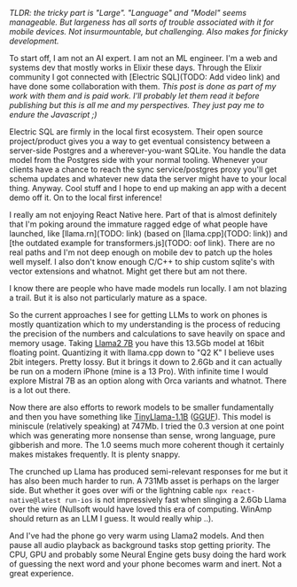 
*TLDR: the tricky part is "Large". "Language" and "Model" seems manageable. But largeness has all sorts of trouble associated with it for mobile devices. Not insurmountable, but challenging. Also makes for finicky development.*

To start off, I am not an AI expert. I am not an ML engineer. I'm a web and systems dev that mostly works in Elixir these days. Through the Elixir community I got connected with [Electric SQL](TODO: Add video link) and have done some collaboration with them. *This post is done as part of my work with them and is paid work. I'll probably let them read it before publishing but this is all me and my perspectives. They just pay me to endure the Javascript ;)*

Electric SQL are firmly in the local first ecosystem. Their open source project/product gives you a way to get eventual consistency between a server-side Postgres and a wherever-you-want SQLite. You handle the data model from the Postgres side with your normal tooling. Whenever your clients have a chance to reach the sync service/postgres proxy you'll get schema updates and whatever new data the server might have to your local thing. Anyway. Cool stuff and I hope to end up making an app with a decent demo off it. On to the local first inference!

I really am not enjoying React Native here. Part of that is almost definitely that I'm poking around the immature ragged edge of what people have launched, like [llama.rn](TODO: link) (based on [llama.cpp](TODO: link)) and [the outdated example for transformers.js](TODO: oof link). There are no real paths and I'm not deep enough on mobile dev to patch up the holes well myself. I also don't know enough C/C++ to ship custom sqlite's with vector extensions and whatnot. Might get there but am not there.

I know there are people who have made models run locally. I am not blazing a trail. But it is also not particularly mature as a space.

So the current approaches I see for getting LLMs to work on phones is mostly quantization which to my understanding is the process of reducing the precision of the numbers and calculations to save heavily on space and memory usage. Taking [Llama2 7B](https://huggingface.co/TheBloke/Llama-2-7B-Chat-GGUF) you have this 13.5Gb model at 16bit floating point. Quantizing it with llama.cpp down to "Q2 K" I believe uses 2bit integers. Pretty lossy. But it brings it down to 2.6Gb and it can actually be run on a modern iPhone (mine is a 13 Pro). With infinite time I would explore Mistral 7B as an option along with Orca variants and whatnot. There is a lot out there.

Now there are also efforts to rework models to be smaller fundamentally and then you have something like [TinyLlama-1.1B](https://huggingface.co/TheBloke/TinyLlama-1.1B-Chat-v1.0-GGUF) ([GGUF](https://huggingface.co/TheBloke/TinyLlama-1.1B-Chat-v0.3-GGUF)). This model is miniscule (relatively speaking) at 747Mb. I tried the 0.3 version at one point which was generating more nonsense than sense, wrong language, pure gibberish and more. The 1.0 seems much more coherent though it certainly makes mistakes frequently. It is plenty snappy.

The crunched up Llama has produced semi-relevant responses for me but it has also been much harder to run. A 731Mb asset is perhaps on the larger side. But whether it goes over wifi or the lightning cable `npx react-native@latest run-ios` is not impressively fast when slinging a 2.6Gb Llama over the wire (Nullsoft would have loved this era of computing. WinAmp should return as an LLM I guess. It would really whip ..).

And I've had the phone go very warm using Llama2 models. And then pause all audio playback as background tasks stop getting priority. The CPU, GPU and probably some Neural Engine gets busy doing the hard work of guessing the next word and your phone becomes warm and inert. Not a great experience.

